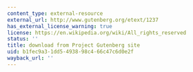 ```yaml
---
content_type: external-resource
external_url: http://www.gutenberg.org/etext/1237
has_external_license_warning: true
license: https://en.wikipedia.org/wiki/All_rights_reserved
status: ''
title: download from Project Gutenberg site
uid: b1fec9a3-1dd5-4938-98c4-66c47c6d0e2f
wayback_url: ''
---
```

